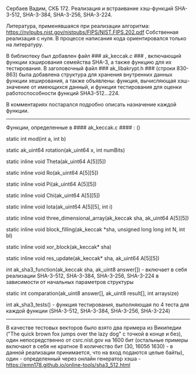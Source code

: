 Сербаев Вадим, СКБ 172. Реализация и встраивание хэш-функций SHA-3-512, SHA-3-384, SHA-3-256, SHA-3-224.

Литература, применявшаяся при реализации алгоритма: https://nvlpubs.nist.gov/nistpubs/FIPS/NIST.FIPS.202.pdf
Собственная реализация с нуля. В процессе написания кода ориентировался только на литературу.

В библиотеку был добавлен файл ### ak_keccak.c ### , включающий функции хэширования семейства SHA-3, а также функцию для их тестирования.
В заголовочный файл ### ak_libakrypt.h ### (строки 830-863) была добавлена структура для хранения внутренних данных функции хеширования, а также объявлены: функция, вычисляющая хэш-значение от имеющихся данный, и функция тестирования для оценки работоспособности функций SHA3-512...224.  

В комментариях постарался подробно описать назначение каждой функции.

--------------------------------------------------------------------
Функции, определенные в #### ak_keccak.c #### : ()

static int mod(int a, int b)

static ak_uint64 rotation(ak_uint64 x, int numBits) 

static inline void Theta(ak_uint64 A[5][5])

static inline void Ro(ak_uint64 A[5][5])

static inline void Pi(ak_uint64 A[5][5])

static inline void Chi(ak_uint64 A[5][5])

static inline void Iota(ak_uint64 A[5][5], int i)

static inline void three_dimensional_array(ak_keccak sha, ak_uint64 A[5][5])

static inline void block_filling(ak_keccak *sha, unsigned long long int N, int bl)

static inline void xor_block(ak_keccak* sha)

static inline void res_update(ak_keccak* sha, ak_uint64 A[5][5])

int ak_sha3_function(ak_keccak sha, ak_uint8 answer[]) - включает в себя реализации SHA-3-512, SHA-3-384, SHA-3-256, SHA-3-224 в зависимости от начальных параметров структуры

static int comparation(ak_uint8 answer[], ak_uint8 result[], int arraysize)

int ak_sha3_tests() - функция тестирования, выполняющая по 4 теста для каждой функции (SHA-3-512, SHA-3-384, SHA-3-256, SHA-3-224)

--------------------------------------------------------------------
В качестве тестовых векторов было взято два примера из Википедии ("The quick brown fox jumps over the lazy dog" с точкой в конце и без), один непосредственно от csrc.nist.gov на 1600 бит (остальные примеры включают в себя не кратное 8 количество бит (30, 1605б 1630) - в данной реализации принимается, что на вход подаются целые байты), один - определенный через онлайн генератор хэша - https://emn178.github.io/online-tools/sha3_512.html 

